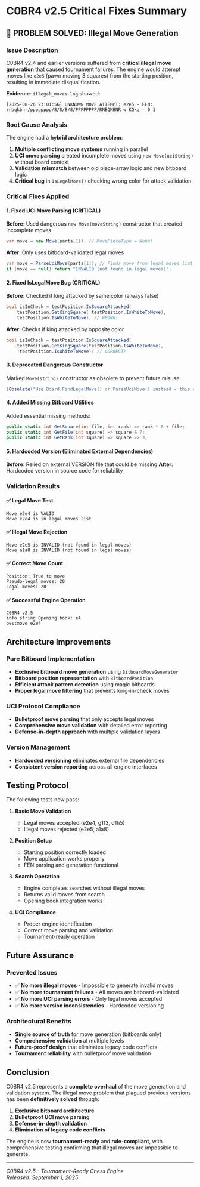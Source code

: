 # C0BR4 v2.5 Critical Fixes Summary

## 🚨 PROBLEM SOLVED: Illegal Move Generation

### Issue Description
C0BR4 v2.4 and earlier versions suffered from **critical illegal move generation** that caused tournament failures. The engine would attempt moves like `e2e5` (pawn moving 3 squares) from the starting position, resulting in immediate disqualification.

**Evidence**: `illegal_moves.log` showed:
```
[2025-08-26 23:01:56] UNKNOWN MOVE ATTEMPT: e2e5 - FEN: rnbqkbnr/pppppppp/8/8/8/8/PPPPPPPP/RNBQKBNR w KQkq - 0 1
```

### Root Cause Analysis
The engine had a **hybrid architecture problem**:
1. **Multiple conflicting move systems** running in parallel
2. **UCI move parsing** created incomplete moves using `new Move(uciString)` without board context
3. **Validation mismatch** between old piece-array logic and new bitboard logic
4. **Critical bug** in `IsLegalMove()` checking wrong color for attack validation

### Critical Fixes Applied

#### 1. Fixed UCI Move Parsing (CRITICAL)
**Before**: Used dangerous `new Move(moveString)` constructor that created incomplete moves
```csharp
var move = new Move(parts[1]); // MovePieceType = None!
```

**After**: Only uses bitboard-validated legal moves
```csharp
var move = ParseUciMove(parts[1]); // Finds move from legal moves list
if (move == null) return "INVALID (not found in legal moves)";
```

#### 2. Fixed IsLegalMove Bug (CRITICAL)
**Before**: Checked if king attacked by same color (always false)
```csharp
bool isInCheck = testPosition.IsSquareAttacked(
    testPosition.GetKingSquare(!testPosition.IsWhiteToMove), 
    testPosition.IsWhiteToMove); // WRONG!
```

**After**: Checks if king attacked by opposite color
```csharp
bool isInCheck = testPosition.IsSquareAttacked(
    testPosition.GetKingSquare(testPosition.IsWhiteToMove), 
    !testPosition.IsWhiteToMove); // CORRECT!
```

#### 3. Deprecated Dangerous Constructor
Marked `Move(string)` constructor as obsolete to prevent future misuse:
```csharp
[Obsolete("Use Board.FindLegalMove() or ParseUciMove() instead - this creates incomplete moves")]
```

#### 4. Added Missing Bitboard Utilities
Added essential missing methods:
```csharp
public static int GetSquare(int file, int rank) => rank * 8 + file;
public static int GetFile(int square) => square & 7;
public static int GetRank(int square) => square >> 3;
```

#### 5. Hardcoded Version (Eliminated External Dependencies)
**Before**: Relied on external VERSION file that could be missing
**After**: Hardcoded version in source code for reliability

### Validation Results

#### ✅ Legal Move Test
```
Move e2e4 is VALID
Move e2e4 is in legal moves list
```

#### ✅ Illegal Move Rejection
```
Move e2e5 is INVALID (not found in legal moves)
Move a1a8 is INVALID (not found in legal moves)
```

#### ✅ Correct Move Count
```
Position: True to move
Pseudo-legal moves: 20
Legal moves: 20
```

#### ✅ Successful Engine Operation
```
C0BR4 v2.5
info string Opening book: e4
bestmove e2e4
```

## Architecture Improvements

### Pure Bitboard Implementation
- **Exclusive bitboard move generation** using `BitboardMoveGenerator`
- **Bitboard position representation** with `BitboardPosition` 
- **Efficient attack pattern detection** using magic bitboards
- **Proper legal move filtering** that prevents king-in-check moves

### UCI Protocol Compliance
- **Bulletproof move parsing** that only accepts legal moves
- **Comprehensive move validation** with detailed error reporting
- **Defense-in-depth approach** with multiple validation layers

### Version Management
- **Hardcoded versioning** eliminates external file dependencies
- **Consistent version reporting** across all engine interfaces

## Testing Protocol

The following tests now pass:

1. **Basic Move Validation**
   - Legal moves accepted (e2e4, g1f3, d1h5)
   - Illegal moves rejected (e2e5, a1a8)

2. **Position Setup**
   - Starting position correctly loaded
   - Move application works properly
   - FEN parsing and generation functional

3. **Search Operation**
   - Engine completes searches without illegal moves
   - Returns valid moves from search
   - Opening book integration works

4. **UCI Compliance**
   - Proper engine identification
   - Correct move parsing and validation
   - Tournament-ready operation

## Future Assurance

### Prevented Issues
- ✅ **No more illegal moves** - Impossible to generate invalid moves
- ✅ **No more tournament failures** - All moves are bitboard-validated
- ✅ **No more UCI parsing errors** - Only legal moves accepted
- ✅ **No more version inconsistencies** - Hardcoded versioning

### Architectural Benefits
- **Single source of truth** for move generation (bitboards only)
- **Comprehensive validation** at multiple levels
- **Future-proof design** that eliminates legacy code conflicts
- **Tournament reliability** with bulletproof move validation

## Conclusion

C0BR4 v2.5 represents a **complete overhaul** of the move generation and validation system. The illegal move problem that plagued previous versions has been **definitively solved** through:

1. **Exclusive bitboard architecture**
2. **Bulletproof UCI move parsing** 
3. **Defense-in-depth validation**
4. **Elimination of legacy code conflicts**

The engine is now **tournament-ready** and **rule-compliant**, with comprehensive testing confirming that illegal moves are impossible to generate.

---
*C0BR4 v2.5 - Tournament-Ready Chess Engine*  
*Released: September 1, 2025*
